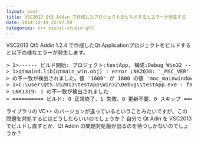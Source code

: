 ```yaml
---
layout: post
title: VSC2013 Qt5 Addin で作成したプロジェクトをビルドするとエラーが発生する
date: 2014-12-19 22:07:59
categories: c++ visual-studio qt5
---
```

<p>VSC2013 Qt5 Addin 1.2.4 で作成したQt Applicationプロジェクトをビルドすると以下の様なエラーが発生します。</p>

<pre>
> 1>------ ビルド開始: プロジェクト:testApp, 構成:Debug Win32 ------
> 1>qtmaind.lib(qtmain_win.obj) : error LNK2038: '_MSC_VER'
> の不一致が検出されました。値 '1600' が 1800 の値 'moc_mainwindow.obj' と一致しません。
> 1>C:\user\Qt5.VS2013\testApp\Win32\Debug\\testApp.exe : fatal error
> LNK1319: 1 の不一致が検出されました
> ========== ビルド: 0 正常終了、1 失敗、0 更新不要、0 スキップ ==========
</pre>

<p>ライブラリの VC++ のバージョンが違っているということみたいですが、この問題を対処するにはどうしたらいいのでしょうか？
自分で Qt Adin を VSC2013 でビルドし直すとか、Qt Addin の問題対処版が出るのを待つしかないのでしょうか？</p>

